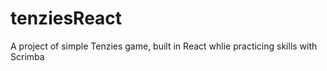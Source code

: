 # tenziesReact
 A project of simple Tenzies game, built in React  whlie practicing skills with Scrimba
